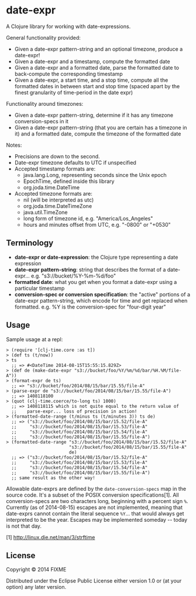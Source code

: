 # date-expr

A Clojure library for working with date-expressions.

General functionality provided:

 * Given a date-expr pattern-string and an optional timezone,
   produce a date-expr!
 * Given a date-expr and a timestamp, compute the formatted date
 * Given a date-expr and a formatted date, parse the formatted date
   to back-compute the corresponding timestamp
 * Given a date-expr, a start time, and a stop time, compute all
   the formatted dates in between start and stop time (spaced apart by
   the finest granularity of time-period in the date expr)

Functionality around timezones:

 * Given a date-expr pattern-string, determine if it has any
   timezone conversion-specs in it
 * Given a date-expr pattern-string (that you are certain has a timezone in it)
   and a formatted date, compute the timezone of the formatted date

Notes:

 * Precisions are down to the second.
 * Date-expr timezone defaults to UTC if unspecified
 * Accepted timestamp formats are:
    * java.lang.Long, representing seconds since the Unix epoch
    * EpochTime, defined inside this library
    * org.joda.time.DateTime
 * Accepted timezone formats are:
    * nil (will be interpreted as utc)
    * org.joda.time.DateTimeZone
    * java.util.TimeZone
    * long form of timezone id, e.g. "America/Los_Angeles"
    * hours and minutes offset from UTC, e.g. "-0800" or "+0530"

## Terminology

 * **date-expr or date-expression**: the Clojure type representing a
   date expression
 * **date-expr pattern-string**: string that describes the format of a
   date-expr... e.g. "s3://bucket/%Y-%m-%d/foo"
 * **formatted date**: what you get when you format a date-expr using
   a particular timestamp
 * **conversion-spec or conversion specification**: the "active"
   portions of a date-expr pattern-string, which encode for time and
   get replaced when formatted. e.g. %Y is the conversion-spec for
   "four-digit year"

## Usage

Sample usage at a repl:

    > (require '[clj-time.core :as t])
    > (def ts (t/now))
    > ts
      ;; => #<DateTime 2014-08-15T15:55:15.829Z>
    > (def de (make-date-expr "s3://bucket/foo/%Y/%m/%d/bar/%H.%M/file-A"))
    > (format-expr de ts)
      ;; => "s3://bucket/foo/2014/08/15/bar/15.55/file-A"
    > (parse-expr de "s3://bucket/foo/2014/08/15/bar/15.55/file-A")
      ;; => 1408118100
    > (quot (clj-time.coerce/to-long ts) 1000)
      ;; => 1408118115 which is not quite equal to the return value of
      ;;    parse-expr... loss of precision in action!
    > (formatted-date-range (t/minus ts (t/minutes 3)) ts de)
      ;; => ("s3://bucket/foo/2014/08/15/bar/15.52/file-A"
      ;;     "s3://bucket/foo/2014/08/15/bar/15.53/file-A"
      ;;     "s3://bucket/foo/2014/08/15/bar/15.54/file-A"
      ;;     "s3://bucket/foo/2014/08/15/bar/15.55/file-A")
    > (formatted-date-range "s3://bucket/foo/2014/08/15/bar/15.52/file-A"
                            "s3://bucket/foo/2014/08/15/bar/15.55/file-A"
                            de)
      ;; => ("s3://bucket/foo/2014/08/15/bar/15.52/file-A"
      ;;     "s3://bucket/foo/2014/08/15/bar/15.53/file-A"
      ;;     "s3://bucket/foo/2014/08/15/bar/15.54/file-A"
      ;;     "s3://bucket/foo/2014/08/15/bar/15.55/file-A")
      ;; same result as the other way!

Allowable date-exprs are defined by the `date-conversion-specs` map in
the source code. It's a subset of the POSIX conversion
specifications[1]. All conversion-specs are two characters long,
beginning with a percent sign `%`. Currently (as of 2014-08-15)
escapes are not implemented, meaning that date-exprs cannot contain
the literal sequence `%Y`... that would always get interpreted to be
the year. Escapes may be implemented someday -- today is not that
day.

[1] http://linux.die.net/man/3/strftime

## License

Copyright © 2014 FIXME

Distributed under the Eclipse Public License either version 1.0 or (at
your option) any later version.
